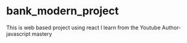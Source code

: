 # bank_modern_project
This is web based project using react  I learn from the Youtube
Author- javascript mastery
